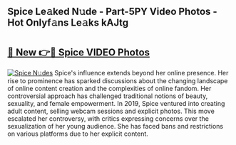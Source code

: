 ## Spice Le𝚊ked N𝚞de - Part-5PY Video Photos - Hot Onlyf𝚊ns Le𝚊ks kAJtg

# <h2><a href="http://ab39397.deff.icu/?id=Spice">🔗 New 👉🔴 Spice VIDEO Photos</a></h2>

[![Spice N𝚞des](https://i.imgur.com/rIISA9y.gif)](http://ab39397.deff.icu/?id=Spice)
Spice's influence extends beyond her online presence. Her rise to prominence has sparked discussions about the changing landscape of online content creation and the complexities of online fandom. Her controversial approach has challenged traditional notions of beauty, sexuality, and female empowerment. In 2019, Spice ventured into creating adult content, selling webcam sessions and explicit photos. This move escalated her controversy, with critics expressing concerns over the sexualization of her young audience. She has faced bans and restrictions on various platforms due to her explicit content.
